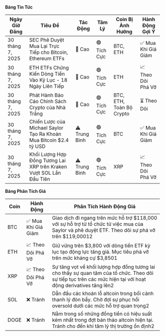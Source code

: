 **Bảng Tin Tức**

| Ngày Giờ Đăng | Tiêu Đề | Tác Động | Tâm Lý | Coin Bị Ảnh Hưởng | Hành Động Gợi Ý |
|------------------|----------|---------|-----------|------------------|------------------|
| 30 tháng 7, 2025 | SEC Phê Duyệt Mua Lại Trực Tiếp cho Bitcoin, Ethereum ETFs | 🚨 Cao | 🟢 Tích Cực | BTC, ETH | ✅ Mua Khi Giá Giảm |
| 30 tháng 7, 2025 | ETH ETFs Chứng Kiến Dòng Tiền Vào Kỷ Lục - 18 Ngày Liên Tiếp | 🚨 Cao | 🟢 Tích Cực | ETH | 📈 Theo Dõi Phá Vỡ |
| 30 tháng 7, 2025 | Phát Hành Báo Cáo Chính Sách Crypto của Nhà Trắng | 🚨 Cao | 🟢 Tích Cực | BTC, ETH, Toàn Bộ Crypto | ⏳ Theo Dõi |
| 30 tháng 7, 2025 | Chiến Lược của Michael Saylor Tạo Ra Khoản Mua Bitcoin $2.4 tỷ USD | ⚠️ Trung Bình | 🟢 Tích Cực | BTC | ✅ Mua Khi Giá Giảm |
| 30 tháng 7, 2025 | Khối Lượng Hợp Đồng Tương Lai XRP trên Kraken Vượt SOL Lần Đầu Tiên | ⚠️ Trung Bình | 🟢 Tích Cực | XRP | 📈 Theo Dõi Phá Vỡ |

**Bảng Phân Tích Giá**

| Coin | Hành Động | Phân Tích Hành Động Giá |
|------|---------|---------------------|
| BTC | ✅ Mua Khi Giá Giảm | Giao dịch đi ngang trên mức hỗ trợ $118,000 với sự hỗ trợ từ tổ chức từ việc mua của Saylor và phê duyệt ETF. Theo dõi sự phá vỡ trên $119,00012 |
| ETH | 📈 Theo Dõi Phá Vỡ | Giữ vững trên $3,800 với dòng tiền ETF kỷ lục tạo động lực tăng giá. Mục tiêu phá vỡ trên mức kháng cự $3,8501 |
| XRP | 📈 Theo Dõi Phá Vỡ | Sự tăng vọt về khối lượng hợp đồng tương lai cho thấy sự quan tâm của tổ chức. Theo dõi sự tiếp tục trên các mức hiện tại với hoạt động derivatives tăng lên2 |
| SOL | ❌ Tránh | Dẫn đầu các khoản lỗ altcoin trong bối cảnh thanh lý đòn bẩy. Chờ đợi sự phục hồi oversold dưới các mức hỗ trợ quan trọng2 |
| DOGE | ❌ Tránh | Nằm trong số những đồng tiền có hiệu suất kém nhất trong đợt bán tháo altcoin hiện tại. Tránh cho đến khi tâm lý thị trường ổn định2 |